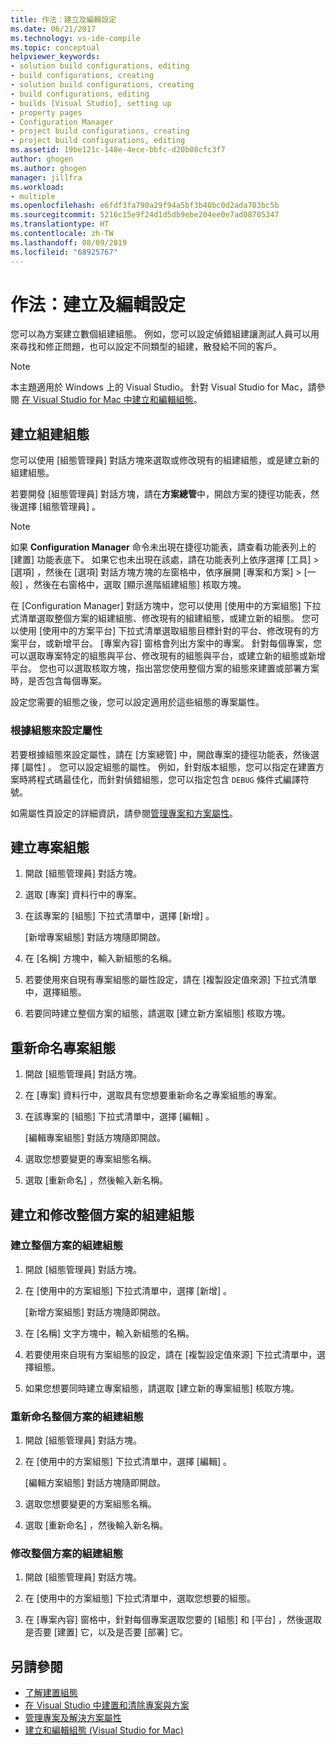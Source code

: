 ```yaml
---
title: 作法：建立及編輯設定
ms.date: 06/21/2017
ms.technology: vs-ide-compile
ms.topic: conceptual
helpviewer_keywords:
- solution build configurations, editing
- build configurations, creating
- solution build configurations, creating
- build configurations, editing
- builds [Visual Studio], setting up
- property pages
- Configuration Manager
- project build configurations, creating
- project build configurations, editing
ms.assetid: 19be121c-148e-4ece-bbfc-d20b08cfc3f7
author: ghogen
ms.author: ghogen
manager: jillfra
ms.workload:
- multiple
ms.openlocfilehash: e6fdf3fa790a29f94a5bf3b40bc0d2ada703bc5b
ms.sourcegitcommit: 5216c15e9f24d1d5db9ebe204ee0e7ad08705347
ms.translationtype: HT
ms.contentlocale: zh-TW
ms.lasthandoff: 08/09/2019
ms.locfileid: "68925767"
---
```

# <a name="how-to-create-and-edit-configurations"></a>作法：建立及編輯設定

您可以為方案建立數個組建組態。 例如，您可以設定偵錯組建讓測試人員可以用來尋找和修正問題，也可以設定不同類型的組建，散發給不同的客戶。

> [!NOTE]
> 本主題適用於 Windows 上的 Visual Studio。 針對 Visual Studio for Mac，請參閱 [在 Visual Studio for Mac 中建立和編輯組態](/visualstudio/mac/create-and-edit-configurations)。

## <a name="create-build-configurations"></a>建立組建組態

您可以使用 [組態管理員]  對話方塊來選取或修改現有的組建組態，或是建立新的組建組態。

若要開發 [組態管理員]  對話方塊，請在**方案總管**中，開啟方案的捷徑功能表，然後選擇 [組態管理員]  。

> [!NOTE]
> 如果 **Configuration Manager** 命令未出現在捷徑功能表，請查看功能表列上的 [建置]  功能表底下。 如果它也未出現在該處，請在功能表列上依序選擇 [工具]   > [選項]  ，然後在 [選項]  對話方塊方塊的左窗格中，依序展開 [專案和方案]   > [一般]  ，然後在右窗格中，選取 [顯示進階組建組態]  核取方塊。

在 [Configuration Manager]  對話方塊中，您可以使用 [使用中的方案組態]  下拉式清單選取整個方案的組建組態、修改現有的組建組態，或建立新的組態。 您可以使用 [使用中的方案平台]  下拉式清單選取組態目標針對的平台、修改現有的方案平台，或新增平台。 [專案內容]  窗格會列出方案中的專案。 針對每個專案，您可以選取專案特定的組態與平台、修改現有的組態與平台，或建立新的組態或新增平台。 您也可以選取核取方塊，指出當您使用整個方案的組態來建置或部署方案時，是否包含每個專案。

設定您需要的組態之後，您可以設定適用於這些組態的專案屬性。

### <a name="set-properties-based-on-configurations"></a>根據組態來設定屬性

若要根據組態來設定屬性，請在 [方案總管]  中，開啟專案的捷徑功能表，然後選擇 [屬性]  。 您可以設定組態的屬性。 例如，針對版本組態，您可以指定在建置方案時將程式碼最佳化，而針對偵錯組態，您可以指定包含 `DEBUG` 條件式編譯符號。

如需屬性頁設定的詳細資訊，請參閱[管理專案和方案屬性](../ide/managing-project-and-solution-properties.md)。

## <a name="create-a-project-configuration"></a>建立專案組態

1. 開啟 [組態管理員]  對話方塊。

2. 選取 [專案]  資料行中的專案。

3. 在該專案的 [組態]  下拉式清單中，選擇 [新增]  。

     [新增專案組態]  對話方塊隨即開啟。

4. 在 [名稱]  方塊中，輸入新組態的名稱。

5. 若要使用來自現有專案組態的屬性設定，請在 [複製設定值來源]  下拉式清單中，選擇組態。

6. 若要同時建立整個方案的組態，請選取 [建立新方案組態]  核取方塊。

## <a name="rename-a-project-configuration"></a>重新命名專案組態

1. 開啟 [組態管理員]  對話方塊。

2. 在 [專案]  資料行中，選取具有您想要重新命名之專案組態的專案。

3. 在該專案的 [組態]  下拉式清單中，選擇 [編輯]  。

     [編輯專案組態]  對話方塊隨即開啟。

4. 選取您想要變更的專案組態名稱。

5. 選取 [重新命名]  ，然後輸入新名稱。

## <a name="create-and-modify-solution-wide-build-configurations"></a>建立和修改整個方案的組建組態

### <a name="to-create-a-solution-wide-build-configuration"></a>建立整個方案的組建組態

1. 開啟 [組態管理員]  對話方塊。

2. 在 [使用中的方案組態]  下拉式清單中，選擇 [新增]  。

     [新增方案組態]  對話方塊隨即開啟。

3. 在 [名稱]  文字方塊中，輸入新組態的名稱。

4. 若要使用來自現有方案組態的設定，請在 [複製設定值來源]  下拉式清單中，選擇組態。

5. 如果您想要同時建立專案組態，請選取 [建立新的專案組態]  核取方塊。

### <a name="to-rename-a-solution-wide-build-configuration"></a>重新命名整個方案的組建組態

1. 開啟 [組態管理員]  對話方塊。

2. 在 [使用中的方案組態]  下拉式清單中，選擇 [編輯]  。

     [編輯方案組態]  對話方塊隨即開啟。

3. 選取您想要變更的方案組態名稱。

4. 選取 [重新命名]  ，然後輸入新名稱。

### <a name="to-modify-a-solution-wide-build-configuration"></a>修改整個方案的組建組態

1. 開啟 [組態管理員]  對話方塊。

2. 在 [使用中的方案組態]  下拉式清單中，選取您想要的組態。

3. 在 [專案內容]  窗格中，針對每個專案選取您要的 [組態]  和 [平台]  ，然後選取是否要 [建置]  它，以及是否要 [部署]  它。

## <a name="see-also"></a>另請參閱

- [了解建置組態](../ide/understanding-build-configurations.md)
- [在 Visual Studio 中建置和清除專案與方案](../ide/building-and-cleaning-projects-and-solutions-in-visual-studio.md)
- [管理專案及解決方案屬性](managing-project-and-solution-properties.md)
- [建立和編輯組態 (Visual Studio for Mac)](/visualstudio/mac/create-and-edit-configurations)